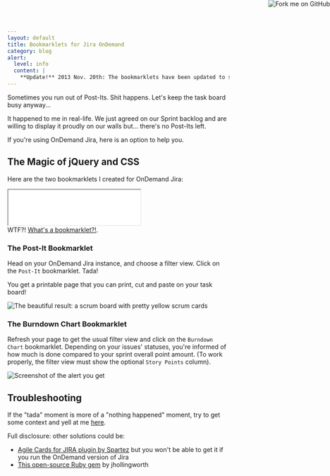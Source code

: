 ```yaml
---
layout: default
title: Bookmarklets for Jira OnDemand
category: blog
alert:
  level: info
  content: |
    **Update!** 2013 Nov. 20th: The bookmarklets have been updated to support the new Jira OnDemand markup.
---
```


Sometimes you run out of Post-Its. Shit happens. Let's keep the task board busy
anyway...

It happened to me in real-life. We just agreed on our Sprint backlog and are
willing to display it proudly on our walls but... there's no Post-Its left.

If you're using OnDemand Jira, here is an option to help you.

## The Magic of jQuery and CSS

Here are the two bookmarklets I created for OnDemand Jira:

<div>
<iframe class="noborder" src="../../assets/html/jira-bookmarklets.html" height="80"> </iframe>
</div>

<div class="alert alert-info">
<bold>WTF?!</bold> <a href="https://en.wikipedia.org/wiki/Bookmarklet">What's a bookmarklet?!</a>.
</div>

### The Post-It Bookmarklet

Head on your OnDemand Jira instance, and choose a filter view. Click on the
`Post-It` bookmarklet. Tada!

You get a printable page that you can print, cut and paste on your task board!

![The beautiful result: a scrum board with pretty yellow scrum cards](../../assets/images/scrum_board.png "The beautiful final result")

### The Burndown Chart Bookmarklet

Refresh your page to get the usual filter view and click on the `Burndown Chart`
bookmarklet. Depending on your issues' statuses, you're informed of how much is
done compared to your sprint overall point amount. (To work properly, the filter
view must show the optional `Story Points` column).

![Screenshot of the alert you get](../../assets/images/sprint-points.png)

## Troubleshooting

If the "tada" moment is more of a "nothing happened" moment, try to get some
context and yell at me
[here](https://github.com/dirtyhenry/jira-to-agile-cards/issues).

Full disclosure: other solutions could be:

- [Agile Cards for JIRA plugin by Spartez](https://marketplace.atlassian.com/plugins/com.spartez.scrumprint.scrumplugin)
  but you won't be able to get it if you run the OnDemand version of Jira
- [This open-source Ruby gem](https://github.com/jhollingworth/jira-cards) by
  jhollingworth

<a href="https://github.com/dirtyhenry/jira-to-agile-cards"><img style="position: fixed; top: 0; right: 0; border: 0; z-index:2000;" src="https://s3.amazonaws.com/github/ribbons/forkme_right_orange_ff7600.png" alt="Fork me on GitHub"></a>

[1]: http://dirtyhenry.github.io/jira-to-agile-cards/
